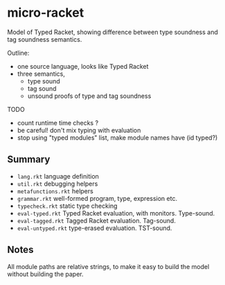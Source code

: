 micro-racket
===

Model of Typed Racket,
 showing difference between type soundness and tag soundness semantics.

Outline:
- one source language, looks like Typed Racket
- three semantics,
  * type sound
  * tag sound
  * unsound
proofs of type and tag soundness

TODO
- count runtime time checks ?
- be careful! don't mix typing with evaluation
- stop using "typed modules" list, make module names have (id typed?)

Summary
---

- `lang.rkt` language definition
- `util.rkt` debugging helpers
- `metafunctions.rkt` helpers
- `grammar.rkt` well-formed program, type, expression etc.
- `typecheck.rkt` static type checking
- `eval-typed.rkt` Typed Racket evaluation, with monitors. Type-sound.
- `eval-tagged.rkt` Tagged Racket evaluation. Tag-sound.
- `eval-untyped.rkt` type-erased evaluation. TST-sound.


Notes
---

All module paths are relative strings,
 to make it easy to build the model without building the paper.


